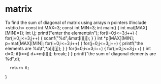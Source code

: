 # matrix
To find the sum of diagonal of matrix using arrays n pointers
#include <stdio.h>
const int MAX=3;
const int MIN=3;
int main() {
  int mat[MAX][MIN]={};
  int i,j;
  printf("enter the elements\n");
  for(i=0;i<=3;i++)
  {
      for(j=0;j<=3;j++)
      {
          scanf("%d",&mat[i][j]);
      }
  }
  int *p[MAX][MIN];
  p=mat[MAX][MIN];
  for(i=0;i<=3;i++)
  {
      for(j=0;j<=3;j++)
      {
        printf("the elements are %d\t",*p[i][j]);
        }
    }
  for(i=0;i<=3;i++)
  {
      for(j=0;j<=3;j++)
  {
     int d=0;
     if(i==j)
     d+=m[i][j];
     break;
     }
     }
     printf("the sum of diagonal elements are %d",d);
     
      return 0;
}
